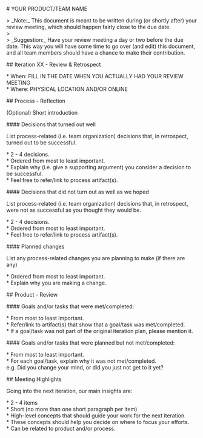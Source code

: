 \# YOUR PRODUCT/TEAM NAME

 \> \_Note:\_ This document is meant to be written during (or shortly after) your review meeting, which should happen fairly close to the due date.        
 \>        
 \> \_Suggestion:\_ Have your review meeting a day or two before the due date. This way you will have some time to go over (and edit) this document, and all team members should have a chance to make their contribution.

\#\# Iteration XX \- Review & Retrospect

 \* When: FILL IN THE DATE WHEN YOU ACTUALLY HAD YOUR REVIEW MEETING  
 \* Where: PHYSICAL LOCATION AND/OR ONLINE

\#\# Process \- Reflection

(Optional) Short introduction

\#\#\#\# Decisions that turned out well

List process-related (i.e. team organization) decisions that, in retrospect, turned out to be successful.

 \* 2 \- 4 decisions.  
 \* Ordered from most to least important.  
 \* Explain why (i.e. give a supporting argument) you consider a decision to be successful.  
 \* Feel free to refer/link to process artifact(s).

\#\#\#\# Decisions that did not turn out as well as we hoped

List process-related (i.e. team organization) decisions that, in retrospect, were not as successful as you thought they would be.

 \* 2 \- 4 decisions.  
 \* Ordered from most to least important.  
 \* Feel free to refer/link to process artifact(s).

\#\#\#\# Planned changes

List any process-related changes you are planning to make (if there are any)

 \* Ordered from most to least important.  
 \* Explain why you are making a change.

\#\# Product \- Review

\#\#\#\# Goals and/or tasks that were met/completed:

 \* From most to least important.  
 \* Refer/link to artifact(s) that show that a goal/task was met/completed.  
 \* If a goal/task was not part of the original iteration plan, please mention it.

\#\#\#\# Goals and/or tasks that were planned but not met/completed:

 \* From most to least important.  
 \* For each goal/task, explain why it was not met/completed.        
   e.g. Did you change your mind, or did you just not get to it yet?

\#\# Meeting Highlights

Going into the next iteration, our main insights are:

 \* 2 \- 4 items  
 \* Short (no more than one short paragraph per item)  
 \* High-level concepts that should guide your work for the next iteration.  
 \* These concepts should help you decide on where to focus your efforts.  
 \* Can be related to product and/or process.  
